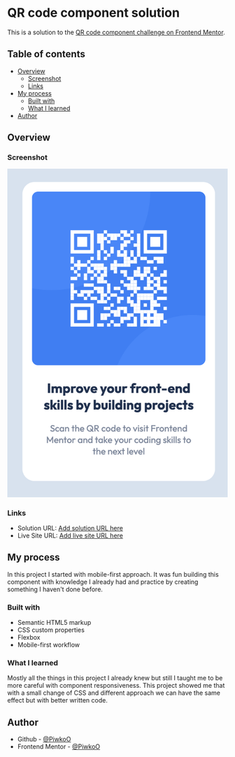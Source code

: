 # QR code component solution

This is a solution to the [QR code component challenge on Frontend Mentor](https://www.frontendmentor.io/challenges/qr-code-component-iux_sIO_H).

## Table of contents

- [Overview](#overview)
  - [Screenshot](#screenshot)
  - [Links](#links)
- [My process](#my-process)
  - [Built with](#built-with)
  - [What I learned](#what-i-learned)
- [Author](#author)

## Overview

### Screenshot

![Project preview](./design/project-preview.png)

### Links

- Solution URL: [Add solution URL here](https://your-solution-url.com)
- Live Site URL: [Add live site URL here](https://your-live-site-url.com)

## My process

In this project I started with mobile-first approach. It was fun building this component with knowledge I already had and practice by creating something I haven't done before.

### Built with

- Semantic HTML5 markup
- CSS custom properties
- Flexbox
- Mobile-first workflow

### What I learned

Mostly all the things in this project I already knew but still I taught me to be more careful with component responsiveness. This project showed me that with a small change of CSS and different approach we can have the same effect but with better written code.

## Author

- Github - [@PiwkoO](https://github.com/PiwkoO)
- Frontend Mentor - [@PiwkoO](https://www.frontendmentor.io/profile/PiwkoO)
